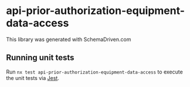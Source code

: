 
# api-prior-authorization-equipment-data-access

This library was generated with SchemaDriven.com

## Running unit tests

Run `nx test api-prior-authorization-equipment-data-access` to execute the unit tests via [Jest](https://jestjs.io).

